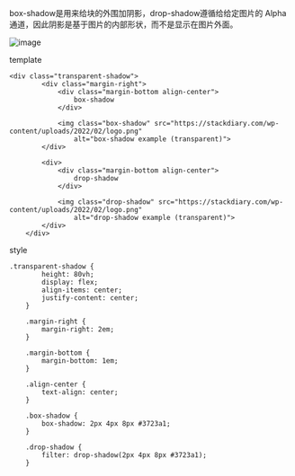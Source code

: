 box-shadow是用来给块的外围加阴影，drop-shadow遵循给给定图片的 Alpha 通道，因此阴影是基于图片的内部形状，而不是显示在图片外面。

![image](https://user-images.githubusercontent.com/20221918/165664599-a5dd06d2-5a07-4ec3-86e7-17d79f5b3dd0.png)


template

    <div class="transparent-shadow">
			<div class="margin-right">
				<div class="margin-bottom align-center">
					box-shadow
				</div>

				<img class="box-shadow" src="https://stackdiary.com/wp-content/uploads/2022/02/logo.png"
					alt="box-shadow example (transparent)">
			</div>

			<div>
				<div class="margin-bottom align-center">
					drop-shadow
				</div>

				<img class="drop-shadow" src="https://stackdiary.com/wp-content/uploads/2022/02/logo.png"
					alt="drop-shadow example (transparent)">
			</div>
		</div>
    
style
    
    .transparent-shadow {
			height: 80vh;
			display: flex;
			align-items: center;
			justify-content: center;
		}
		
		.margin-right {
			margin-right: 2em;
		}
		
		.margin-bottom {
			margin-bottom: 1em;
		}
		
		.align-center {
			text-align: center;
		}
		
		.box-shadow {
			box-shadow: 2px 4px 8px #3723a1;
		}
		
		.drop-shadow {
			filter: drop-shadow(2px 4px 8px #3723a1);
		}
